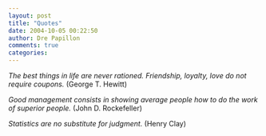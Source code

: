 ```yaml
---
layout: post
title: "Quotes"
date: 2004-10-05 00:22:50
author: Dre Papillon
comments: true
categories: 
---
```



*The best things in life are never rationed. Friendship, loyalty, love do not require coupons.*  (George T. Hewitt)

*Good management consists in showing average people how to do the work of superior people.*  (John D. Rockefeller)

*Statistics are no substitute for judgment.*  (Henry Clay)